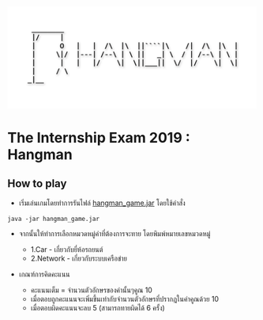 <img src="img/hangman_banner.png">

# The Internship Exam 2019 : Hangman

## How to play

* เริ่มเล่นเกมโดยทำการรันไฟล์ [hangman_game.jar](https://github.com/fpiyapol/The-Internship-Exam/tree/master/Hangman/release) โดยใช้คำสั่ง
```
java -jar hangman_game.jar
```

* จากนั้นให้ทำการเลือกหมวดหมู่คำที่ต้องการจะทาย โดยพิมพ์หมายเลขหมวดหมู่
    * 1.Car - เกี่ยวกับยี่ห้อรถยนต์
    * 2.Network - เกี่ยวกับระบบเครือข่าย

* เกณฑ์การคิดคะแนน
    * คะแนนเต็ม = จำนวนตัวอักษรของคำนั้นๆคูณ 10
    * เมื่อตอบถูกคะแนนจะเพิ่มขึ้นเท่ากับจำนวนตัวอักษรที่ปรากฎในคำคูณด้วย 10
    * เมื่อตอบผิดคะแนนจะลบ 5 (สามารถทายผิดได้ 6 ครั้ง)